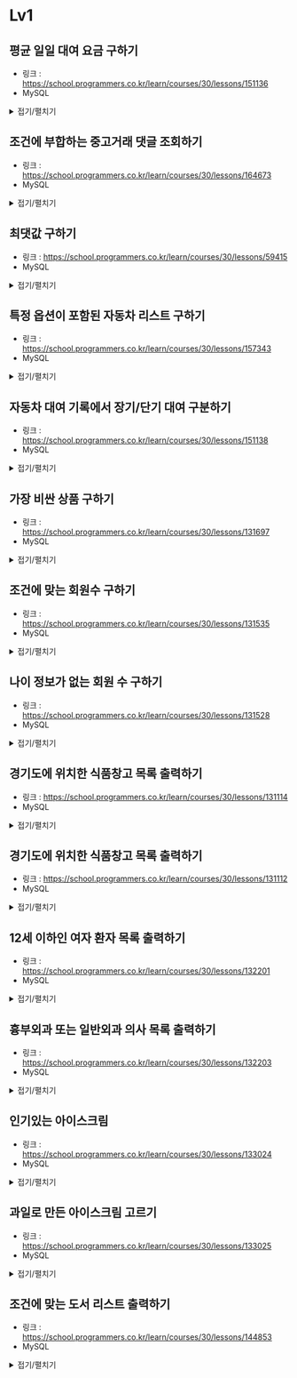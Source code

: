 # Lv1


## 평균 일일 대여 요금 구하기

-   링크 : https://school.programmers.co.kr/learn/courses/30/lessons/151136
-   MySQL

<details>
<summary>접기/펼치기</summary>

```sql
SELECT
    round(avg(DAILY_FEE),0) as AVERAGE_FEE FROM
    CAR_RENTAL_COMPANY_CAR
where CAR_TYPE = "SUV"
group by CAR_TYPE;
```
</details>


## 조건에 부합하는 중고거래 댓글 조회하기

-   링크 : https://school.programmers.co.kr/learn/courses/30/lessons/164673
-   MySQL

<details>
<summary>접기/펼치기</summary>

```sql
SELECT
ugb.TITLE, ugb.BOARD_ID, ugr.REPLY_ID, ugr.WRITER_ID, ugr.CONTENTS,
DATE_FORMAT(ugr.CREATED_DATE, "%Y-%m-%d") as CREATED_DATE
from USED_GOODS_BOARD as ugb
inner join USED_GOODS_REPLY as ugr
on ugb.BOARD_ID = ugr.BOARD_ID
where ugb.CREATED_DATE >= "2022-10-01" and ugb.CREATED_DATE < "2022-11-01"
order by ugr.CREATED_DATE, ugb.TITLE;
```
</details>


## 최댓값 구하기

-   링크 : https://school.programmers.co.kr/learn/courses/30/lessons/59415
-   MySQL

<details>
<summary>접기/펼치기</summary>

```sql
SELECT max(datetime) from ANIMAL_INS;
```
</details>


## 특정 옵션이 포함된 자동차 리스트 구하기

-   링크 : https://school.programmers.co.kr/learn/courses/30/lessons/157343
-   MySQL

<details>
<summary>접기/펼치기</summary>

```sql
SELECT
    CAR_ID,
    CAR_TYPE,
    DAILY_FEE,
    OPTIONS
from CAR_RENTAL_COMPANY_CAR
WHERE OPTIONS like '%네비게이션%'
ORDER BY CAR_ID DESC;
```
</details>


## 자동차 대여 기록에서 장기/단기 대여 구분하기

-   링크 : https://school.programmers.co.kr/learn/courses/30/lessons/151138
-   MySQL

<details>
<summary>접기/펼치기</summary>

```sql
SELECT 
    HISTORY_ID,
    CAR_ID,
    DATE_FORMAT(START_DATE,'%Y-%m-%d') AS START_DATE,
    DATE_FORMAT(END_DATE,'%Y-%m-%d') AS END_DATE,
    CASE
        WHEN TIMESTAMPDIFF(DAY,START_DATE,END_DATE)<29 THEN '단기 대여' 
        ELSE '장기 대여'
    END AS RENT_TYPE
FROM CAR_RENTAL_COMPANY_RENTAL_HISTORY
WHERE DATE_FORMAT(START_DATE,"%Y%m") = 202209
ORDER BY HISTORY_ID DESC;
```
</details>


## 가장 비싼 상품 구하기

-   링크 : https://school.programmers.co.kr/learn/courses/30/lessons/131697
-   MySQL

<details>
<summary>접기/펼치기</summary>

```sql
SELECT MAX(PRICE) AS MAX_PRICE FROM PRODUCT;
```
</details>


## 조건에 맞는 회원수 구하기

-   링크 : https://school.programmers.co.kr/learn/courses/30/lessons/131535
-   MySQL

<details>
<summary>접기/펼치기</summary>

```sql
SELECT COUNT(USER_ID) AS USERS FROM USER_INFO WHERE DATE_FORMAT(JOINED,'%Y') = 2021 AND AGE BETWEEN 20 and 29;
```
</details>


## 나이 정보가 없는 회원 수 구하기

-   링크 : https://school.programmers.co.kr/learn/courses/30/lessons/131528
-   MySQL

<details>
<summary>접기/펼치기</summary>

```sql
SELECT COUNT(USER_ID) AS USERS FROM USER_INFO WHERE AGE IS NULL;
```
</details>


## 경기도에 위치한 식품창고 목록 출력하기

-   링크 : https://school.programmers.co.kr/learn/courses/30/lessons/131114
-   MySQL

<details>
<summary>접기/펼치기</summary>

```sql
SELECT
    WAREHOUSE_ID,
    WAREHOUSE_NAME,
    ADDRESS,
    COALESCE(FREEZER_YN,'N') AS FREEZER_YN
FROM FOOD_WAREHOUSE
WHERE SUBSTRING(ADDRESS,1,3) = '경기도';
```
</details>


## 경기도에 위치한 식품창고 목록 출력하기

-   링크 : https://school.programmers.co.kr/learn/courses/30/lessons/131112
-   MySQL

<details>
<summary>접기/펼치기</summary>

```sql
SELECT
    FACTORY_ID,
    FACTORY_NAME,
    ADDRESS
FROM FOOD_FACTORY
WHERE SUBSTRING(ADDRESS,1,3) = '강원도'
ORDER BY FACTORY_ID;
```
</details>


## 12세 이하인 여자 환자 목록 출력하기

-   링크 : https://school.programmers.co.kr/learn/courses/30/lessons/132201
-   MySQL

<details>
<summary>접기/펼치기</summary>

```sql
SELECT
    PT_NAME,
    PT_NO,
    GEND_CD,
    AGE,
    COALESCE(TLNO,'NONE') AS TLNO
FROM PATIENT
WHERE GEND_CD = 'W'
    AND AGE < 13
ORDER BY AGE DESC, PT_NAME;
```
</details>


## 흉부외과 또는 일반외과 의사 목록 출력하기

-   링크 : https://school.programmers.co.kr/learn/courses/30/lessons/132203
-   MySQL

<details>
<summary>접기/펼치기</summary>

```sql
SELECT
    DR_NAME,
    DR_ID,
    MCDP_CD,
    DATE_FORMAT(HIRE_YMD,'%Y-%m-%d') AS DATE_FORMAT
FROM DOCTOR
WHERE MCDP_CD IN ('CS','GS')
ORDER BY HIRE_YMD DESC, DR_NAME;
```
</details>


## 인기있는 아이스크림

-   링크 : https://school.programmers.co.kr/learn/courses/30/lessons/133024
-   MySQL

<details>
<summary>접기/펼치기</summary>

```sql
SELECT FLAVOR FROM FIRST_HALF ORDER BY TOTAL_ORDER DESC,SHIPMENT_ID;
```
</details>


## 과일로 만든 아이스크림 고르기

-   링크 : https://school.programmers.co.kr/learn/courses/30/lessons/133025
-   MySQL

<details>
<summary>접기/펼치기</summary>

```sql
SELECT
    FH.FLAVOR
FROM FIRST_HALF FH
    JOIN ICECREAM_INFO I ON FH.FLAVOR = I.FLAVOR
WHERE FH.TOTAL_ORDER > 3000 AND I.INGREDIENT_TYPE = 'fruit_based'
ORDER BY FH.TOTAL_ORDER DESC;
```
</details>


## 조건에 맞는 도서 리스트 출력하기

-   링크 : https://school.programmers.co.kr/learn/courses/30/lessons/144853
-   MySQL

<details>
<summary>접기/펼치기</summary>

```sql
SELECT
    BOOK_ID,
    DATE_FORMAT(PUBLISHED_DATE,'%Y-%m-%d') AS PUBLISHED_DATE
FROM BOOK
WHERE DATE_FORMAT(PUBLISHED_DATE,'%Y') = 2021
    AND CATEGORY = '인문'
ORDER BY PUBLISHED_DATE;
```
</details>
